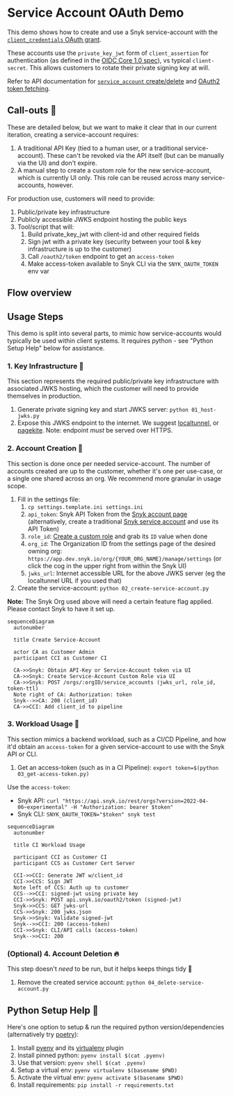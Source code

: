# Service Account OAuth Demo

This demo shows how to create and use a Snyk service-account with the [`client_credentials` OAuth grant](https://datatracker.ietf.org/doc/html/rfc6749#section-4.4).

These accounts use the `private_key_jwt` form of `client_assertion` for authentication (as defined in the [OIDC Core 1.0 spec](https://openid.net/specs/openid-connect-core-1_0.html#ClientAuthentication)), vs typical `client-secret`. This allows customers to rotate their private signing key at will.

Refer to API documentation for [`service_account` create/delete](https://apidocs.snyk.io/?version=2022-07-08~experimental#tag--ServiceAccounts) and [OAuth2 token fetching](https://snykoauth2.docs.apiary.io/#reference/apps/app-tokens/token-exchange-&-refresh).

## Call-outs 📣

These are detailed below, but we want to make it clear that in our current iteration, creating a service-account requires:

1. A traditional API Key (tied to a human user, or a traditional service-account). These can't be revoked via the API itself (but can be manually via the UI) and don't expire.
1. A manual step to create a custom role for the new service-account, which is currently UI only. This role can be reused across many service-accounts, however.

For production use, customers will need to provide:

1. Public/private key infrastructure
1. Publicly accessible JWKS endpoint hosting the public keys
1. Tool/script that will:
    1. Build private_key_jwt with client-id and other required fields
    1. Sign jwt with a private key (security between your tool & key infrastructure is up to the customer)
    1. Call `/oauth2/token` endpoint to get an `access-token`
    1. Make access-token available to Snyk CLI via the `SNYK_OAUTH_TOKEN` env var

## Flow overview

## Usage Steps

This demo is split into several parts, to mimic how service-accounts would typically be used within client systems. It requires python - see "Python Setup Help" below for assistance.

### 1. Key Infrastructure 🔑

This section represents the required public/private key infrastructure with associated JWKS hosting, which the customer will need to provide themselves in production.

1. Generate private signing key and start JWKS server: `python 01_host-jwks.py`
1. Expose this JWKS endpoint to the internet. We suggest [localtunnel](https://localtunnel.github.io/www), or [pagekite](https://pagekite.net). Note: endpoint _must_ be served over HTTPS.

### 2. Account Creation 🤖

This section is done once per needed service-account. The number of accounts created are up to the customer, whether it's one per use-case, or a single one shared across an org. We recommend more granular in usage scope.

1. Fill in the settings file:
    1. `cp settings.template.ini settings.ini`
    1. `api_token`: Snyk API Token from the [Snyk account page](https://app.dev.snyk.io/account) (alternatively, create a traditional [Snyk service account](https://docs.snyk.io/features/user-and-group-management/structure-account-for-high-application-performance/service-accounts) and use its API Token)
    1. `role_id`: [Create a custom role](https://docs.snyk.io/features/user-and-group-management/managing-users-and-permissions/member-roles#create-a-role) and grab its `ID` value when done
    1. `org_id`: The Organization ID from the settings page of the desired owning org: `https://app.dev.snyk.io/org/{YOUR_ORG_NAME}/manage/settings` (or click the cog in the upper right from within the Snyk UI)
    1. `jwks_url`: Internet accessible URL for the above JWKS server (eg the localtunnel URL if you used that)
1. Create the service-account: `python 02_create-service-account.py`

**Note:** The Snyk Org used above will need a certain feature flag applied. Please contact Snyk to have it set up.

```mermaid
sequenceDiagram
  autonumber

  title Create Service-Account

  actor CA as Customer Admin
  participant CCI as Customer CI

  CA->>Snyk: Obtain API-Key or Service-Account token via UI
  CA->>Snyk: Create Service-Account Custom Role via UI
  CA->>Snyk: POST /orgs/:orgID/service_accounts (jwks_url, role_id, token-ttl)
  Note right of CA: Authorization: token
  Snyk-->>CA: 200 (client_id)
  CA->>CCI: Add client_id to pipeline
```

### 3. Workload Usage 💁

This section mimics a backend workload, such as a CI/CD Pipeline, and how it'd obtain an `access-token` for a given service-account to use with the Snyk API or CLI.

1. Get an access-token (such as in a CI Pipeline): `export token=$(python 03_get-access-token.py)`

Use the `access-token`:

* Snyk API: `curl "https://api.snyk.io/rest/orgs?version=2022-04-06~experimental" -H "Authorization: bearer $token"`
* Snyk CLI: `SNYK_OAUTH_TOKEN="$token" snyk test`

```mermaid
sequenceDiagram
  autonumber

  title CI Workload Usage

  participant CCI as Customer CI
  participant CCS as Customer Cert Server

  CCI->>CCI: Generate JWT w/client_id
  CCI->>CCS: Sign JWT
  Note left of CCS: Auth up to customer
  CCS-->>CCI: signed-jwt using private key
  CCI->>Snyk: POST api.snyk.io/oauth2/token (signed-jwt)
  Snyk->>CCS: GET jwks-url
  CCS->>Snyk: 200 jwks.json
  Snyk->>Snyk: Validate signed-jwt
  Snyk-->>CCI: 200 (access-token)
  CCI->>Snyk: CLI/API calls (access-token)
  Snyk-->>CCI: 200
```

### (Optional) 4. Account Deletion 🔥

This step doesn't _need_ to be run, but it helps keeps things tidy 🙂

1. Remove the created service account: `python 04_delete-service-account.py`

## Python Setup Help 🐍

Here's one option to setup & run the required python version/dependencies (alternatively try [poetry](https://python-poetry.org)):

1. Install [pyenv](https://github.com/pyenv/pyenv) and its [virtualenv](https://github.com/pyenv/pyenv-virtualenv) plugin
1. Install pinned python: `pyenv install $(cat .pyenv)`
1. Use that version: `pyenv shell $(cat .pyenv)`
1. Setup a virtual env: `pyenv virtualenv $(basename $PWD)`
1. Activate the virtual env: `pyenv activate $(basename $PWD)`
1. Install requirements: `pip install -r requirements.txt`
